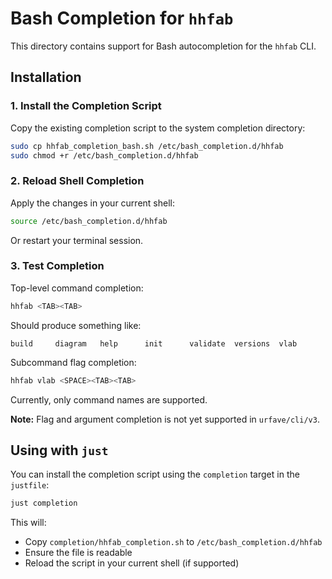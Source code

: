 # Bash Completion for `hhfab`

This directory contains support for Bash autocompletion for the `hhfab` CLI.

## Installation

### 1. Install the Completion Script

Copy the existing completion script to the system completion directory:

```bash
sudo cp hhfab_completion_bash.sh /etc/bash_completion.d/hhfab
sudo chmod +r /etc/bash_completion.d/hhfab
```

### 2. Reload Shell Completion

Apply the changes in your current shell:

```bash
source /etc/bash_completion.d/hhfab
```

Or restart your terminal session.

### 3. Test Completion

Top-level command completion:

```bash
hhfab <TAB><TAB>
```

Should produce something like:

```
build     diagram   help      init      validate  versions  vlab
```

Subcommand flag completion:

```bash
hhfab vlab <SPACE><TAB><TAB>
```

Currently, only command names are supported.

**Note:** Flag and argument completion is not yet supported in `urfave/cli/v3`.

## Using with `just`

You can install the completion script using the `completion` target in the `justfile`:

```bash
just completion
```

This will:

- Copy `completion/hhfab_completion.sh` to `/etc/bash_completion.d/hhfab`
- Ensure the file is readable
- Reload the script in your current shell (if supported)
